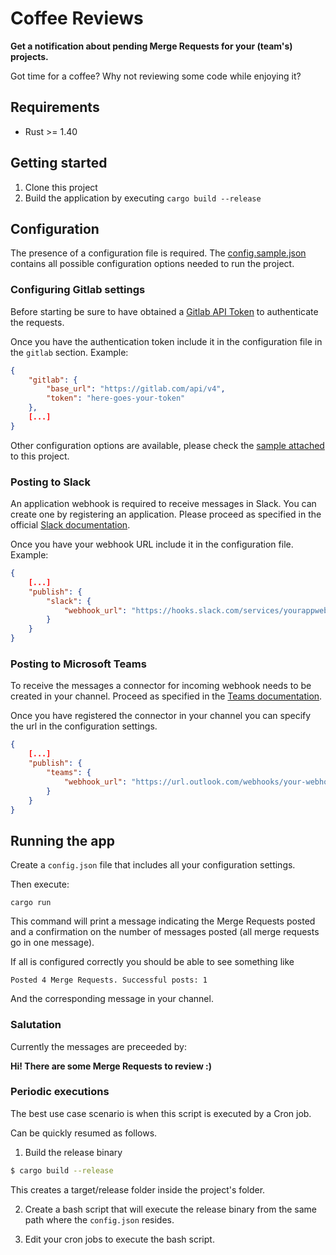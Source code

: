 # Coffee Reviews

__Get a notification about pending Merge Requests for your (team's) projects.__

Got time for a coffee? Why not reviewing some code while enjoying it?

## Requirements

- Rust >= 1.40

## Getting started

1. Clone this project
2. Build the application by executing `cargo build --release`

## Configuration

The presence of a configuration file is required. The [config.sample.json](config.sample.json) contains all possible configuration options needed to run the project.

### Configuring Gitlab settings

Before starting be sure to have obtained a [Gitlab API Token](https://docs.gitlab.com/ee/api/README.html#authentication) to authenticate the requests.

Once you have the authentication token include it in the configuration file in the `gitlab` section. Example:

```json
{
    "gitlab": {
        "base_url": "https://gitlab.com/api/v4",
        "token": "here-goes-your-token"
    },
    [...]
}
```
Other configuration options are available, please check the [sample attached](config.sample.json) to this project.


### Posting to Slack

An application webhook is required to receive messages in Slack. You can create one by registering an application. Please proceed as specified in the official [Slack documentation](https://api.slack.com/).

Once you have your webhook URL include it in the configuration file. Example:
```json
{
    [...]
    "publish": {
        "slack": {
            "webhook_url": "https://hooks.slack.com/services/yourappwebhook-url"
        }
    }
}
```

### Posting to Microsoft Teams

To receive the messages a connector for incoming webhook needs to be created in your channel. Proceed as specified in the [Teams documentation](https://docs.microsoft.com/en-us/microsoftteams/platform/webhooks-and-connectors/how-to/add-incoming-webhook).

Once you have registered the connector in your channel you can specify the url in the configuration settings.
```json
{
    [...]
    "publish": {
        "teams": {
            "webhook_url": "https://url.outlook.com/webhooks/your-webhook-url"
        }
    }
}
```

## Running the app

Create a `config.json` file that includes all your configuration settings.

Then execute:

`cargo run`

This command will print a message indicating the Merge Requests posted and a confirmation on the number of messages posted (all merge requests go in one message).

If all is configured correctly you should be able to see something like

```
Posted 4 Merge Requests. Successful posts: 1
```

And the corresponding message in your channel.

### Salutation

Currently the messages are preceeded by:

__Hi! There are some Merge Requests to review :)__

### Periodic executions

The best use case scenario is when this script is executed by a Cron job.

Can be quickly resumed as follows.

1. Build the release binary

```bash
$ cargo build --release
```
This creates a target/release folder inside the project's folder.

2. Create a bash script that will execute the release binary from the same path where the `config.json` resides.

3. Edit your cron jobs to execute the bash script.
